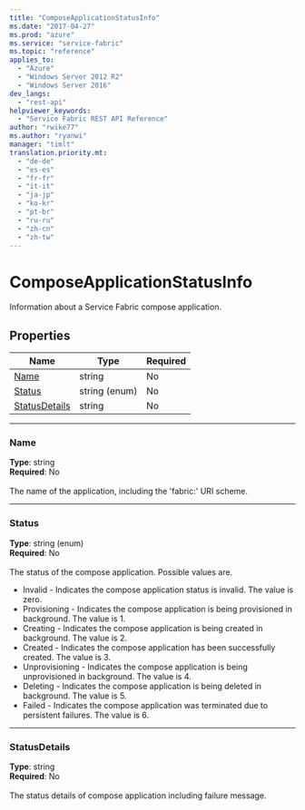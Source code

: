 ```yaml
---
title: "ComposeApplicationStatusInfo"
ms.date: "2017-04-27"
ms.prod: "azure"
ms.service: "service-fabric"
ms.topic: "reference"
applies_to: 
  - "Azure"
  - "Windows Server 2012 R2"
  - "Windows Server 2016"
dev_langs: 
  - "rest-api"
helpviewer_keywords: 
  - "Service Fabric REST API Reference"
author: "rwike77"
ms.author: "ryanwi"
manager: "timlt"
translation.priority.mt: 
  - "de-de"
  - "es-es"
  - "fr-fr"
  - "it-it"
  - "ja-jp"
  - "ko-kr"
  - "pt-br"
  - "ru-ru"
  - "zh-cn"
  - "zh-tw"
---
```

# ComposeApplicationStatusInfo

Information about a Service Fabric compose application.

## Properties
| Name | Type | Required |
| --- | --- | --- |
| [Name](#name) | string | No |
| [Status](#status) | string (enum) | No |
| [StatusDetails](#statusdetails) | string | No |

____
### Name
__Type__: string <br/>
__Required__: No<br/>
<br/>
The name of the application, including the 'fabric:' URI scheme.

____
### Status
__Type__: string (enum) <br/>
__Required__: No<br/>
<br/>
The status of the compose application. Possible values are.

- Invalid - Indicates the compose application status is invalid. The value is zero.
- Provisioning - Indicates the compose application is being provisioned in background. The value is 1.
- Creating - Indicates the compose application is being created in background. The value is 2.
- Created - Indicates the compose application has been successfully created. The value is 3.
- Unprovisioning - Indicates the compose application is being unprovisioned in background. The value is 4.
- Deleting - Indicates the compose application is being deleted in background. The value is 5.
- Failed - Indicates the compose application was terminated due to persistent failures. The value is 6.


____
### StatusDetails
__Type__: string <br/>
__Required__: No<br/>
<br/>
The status details of compose application including failure message.
